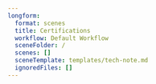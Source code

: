 ```yaml
---
longform:
  format: scenes
  title: Certifications
  workflow: Default Workflow
  sceneFolder: /
  scenes: []
  sceneTemplate: templates/tech-note.md
  ignoredFiles: []
---
```

